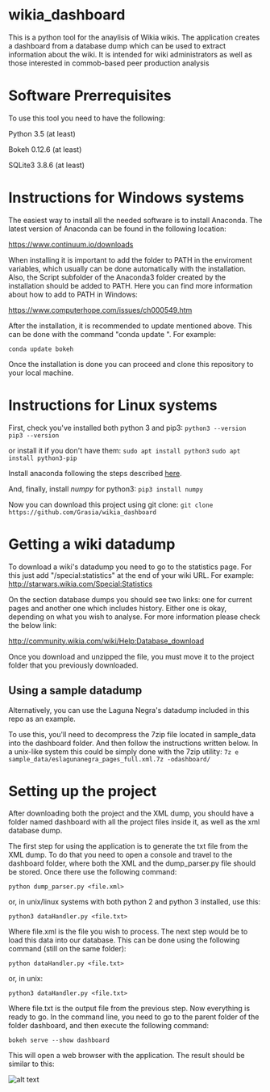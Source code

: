 # wikia_dashboard
This is a python tool for the anaylisis of Wikia wikis. The application creates a dashboard from a database dump which can be used to extract information about the wiki. It is intended for wiki administrators as well as those interested in commob-based peer production analysis

# Software Prerrequisites
To use this tool you need to have the following:

Python 3.5 (at least)
  
Bokeh  0.12.6 (at least)
 
SQLite3 3.8.6 (at least)

# Instructions for Windows systems

The easiest way to install all the needed software is to install Anaconda. The latest version of Anaconda can be found in the following location:
 
 https://www.continuum.io/downloads
 
When installing it is important to add the folder to PATH in the enviroment variables, which usually can be done automatically with the installation. Also, the Script subfolder of the Anaconda3 folder created by the installation should be added to PATH. Here you can find more information about how to add to PATH in Windows:
 
 https://www.computerhope.com/issues/ch000549.htm
 
 After the installation, it is recommended to update mentioned above. This can be done with the command "conda update <package>". For example:
 
`conda update bokeh`

Once the installation is done you can proceed and clone this repository to your local machine.

# Instructions for Linux systems

First, check you've installed both python 3 and pip3:
`python3 --version`
`pip3 --version`

or install it if you don't have them:
`sudo apt install python3`
`sudo apt install python3-pip`

Install anaconda following the steps described [here](https://www.continuum.io/downloads#linux).

And, finally, install *numpy* for python3:
`pip3 install numpy`

Now you can download this project using git clone:
`git clone https://github.com/Grasia/wikia_dashboard`

# Getting a wiki datadump
To download a wiki's datadump you need to go to the statistics page. For this just add "/special:statistics" at the end of your wiki URL. For example:
http://starwars.wikia.com/Special:Statistics

On the section database dumps you should see two links: one for current pages and another one which includes history. Either one is okay, depending on what you wish to analyse. For more information please check the below link:

http://community.wikia.com/wiki/Help:Database_download

Once you download and unzipped the file, you must move it to the project folder that you previously downloaded.

## Using a sample datadump
Alternatively, you can use the Laguna Negra's datadump included in this repo as an example.

To use this, you'll need to decompress the 7zip file located in sample_data into the dashboard folder. And then follow the instructions written below.
In a unix-like system this could be simply done with the 7zip utility:
`7z e sample_data/eslagunanegra_pages_full.xml.7z -odashboard/`

# Setting up the project

After downloading both the project and the XML dump, you should have a folder named dashboard with all the project files inside it, as well as the xml database dump.

The first step for using the application is to generate the txt file from the XML dump. To do that you need to open a console and travel to the dashboard folder, where both the XML and the dump_parser.py file should be stored. Once there use the following command:

`python dump_parser.py <file.xml>`

or, in unix/linux systems with both python 2 and python 3 installed, use this:

`python3 dataHandler.py <file.txt>`

Where file.xml is the file you wish to process. The next step would be to load this data into our database. This can be done using the following command (still on the same folder):

`python dataHandler.py <file.txt>`

or, in unix:

`python3 dataHandler.py <file.txt>`

Where file.txt is the output file from the previous step. Now everything is ready to go. In the command line, you need to go to the parent folder of the folder dashboard, and then execute the following command:

`bokeh serve --show dashboard`

This will open a web browser with the application. The result should be similar to this:

![alt text](https://github.com/Grasia/wikia_dashboard/blob/master/sample_snapshot.PNG)
